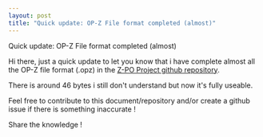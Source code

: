 ```yaml
---
layout: post
title: "Quick update: OP-Z File format completed (almost)"
---
```


Quick update: OP-Z File format completed (almost)

Hi there, just a quick update to let you know that i have complete almost all the OP-Z file format (.opz) in the [Z-PO Project github repository](https://github.com/lrk/z-po-project/).

There is around 46 bytes i still don't understand but now it's fully useable.

Feel free to contribute to this document/repository and/or create a github issue if there is something inaccurate !

Share the knowledge !
